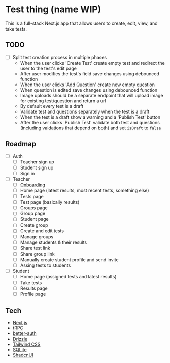 # Test thing (name WIP)

This is a full-stack Next.js app that allows users to create, edit, view, and take tests.

## TODO

- [ ] Split test creation process in multiple phases
  - When the user clicks 'Create Test' create empty test and redirect the user to the test's edit page
  - After user modifies the test's field save changes using debounced function
  - When the user clicks 'Add Question' create new empty question
  - When question is edited save changes using debounced function
  - Image uploads should be a separate endpoint that will upload image for existing test/question and return a url
  - By default every test is a draft
  - Validate test and questions separately when the test is a draft
  - When the test is a draft show a warning and a 'Publish Test' button
  - After the user clicks 'Publish Test' validate both test and questions (including vaidations that depend on both) and set `isDraft` to `false`

## Roadmap

- [ ] Auth
  - [ ] Teacher sign up
  - [ ] Student sign up
  - [ ] Sign in
- [ ] Teacher
  - [ ] [Onboarding](https://github.com/enszrlu/NextStep)
  - [ ] Home page (latest results, most recent tests, something else)
  - [ ] Tests page
  - [ ] Test page (basically results)
  - [ ] Groups page
  - [ ] Group page
  - [ ] Student page
  - [ ] Create group
  - [ ] Create and edit tests
  - [ ] Manage groups
  - [ ] Manage students & their results
  - [ ] Share test link
  - [ ] Share group link
  - [ ] Manually create student profile and send invite
  - [ ] Assing tests to students
- [ ] Student
  - [ ] Home page (assigned tests and latest results)
  - [ ] Take tests
  - [ ] Results page
  - [ ] Profile page

## Tech

- [Next.js](https://nextjs.org)
- [tRPC](https://trpc.io)
- [better-auth](https://www.better-auth.com/)
- [Drizzle](https://orm.drizzle.team)
- [Tailwind CSS](https://tailwindcss.com)
- [SQLite](https://www.sqlite.org/)
- [ShadcnUI](https://ui.shadcn.com/)
